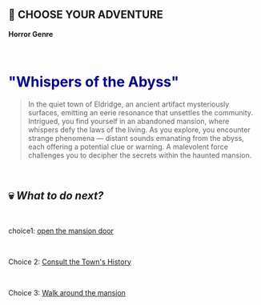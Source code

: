 ## 📖 CHOOSE YOUR ADVENTURE


**Horror Genre**

<br/>

# <span style="color:darkblue">"Whispers of the Abyss"</span>

> In the quiet town of Eldridge, an ancient artifact mysteriously
> surfaces, emitting an eerie resonance that unsettles the community.
> Intrigued, you find yourself in an abandoned mansion, where whispers
> defy the laws of the living. As you explore, you encounter strange
> phenomena — distant sounds emanating from the abyss, each offering a
> potential clue or warning. A malevolent force challenges you to
> decipher the secrets within the haunted mansion.

<br/>

## 💀 ***What to do next?***

<br/>

choice1: [open the mansion door](choice1.md)

<br/>

Choice 2: [Consult the Town's History](choice2.md)

<br/>

Choice 3: [Walk around the mansion](choice3.md)

<br/>